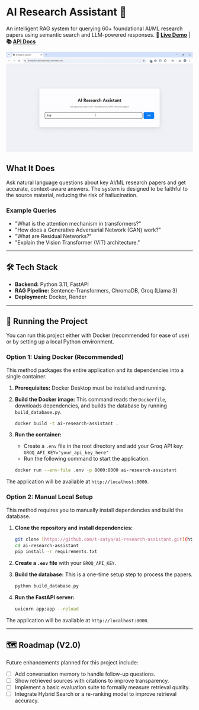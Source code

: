 # AI Research Assistant 🤖

An intelligent RAG system for querying 60+ foundational AI/ML research papers using semantic search and LLM-powered responses.
**🔗 [Live Demo](https://ai-research-assistant-m4y7.onrender.com/)** | **📚 [API Docs](https://ai-research-assistant-m4y7.onrender.com/docs)**

![AI Research Assistant Demo](./assets/AIResearchAssistant-GoogleChrome2025-10-1720-17-32-ezgif.com-video-to-gif-converter.gif)

## What It Does
Ask natural language questions about key AI/ML research papers and get accurate, context-aware answers. The system is designed to be faithful to the source material, reducing the risk of hallucination.

### Example Queries
* "What is the attention mechanism in transformers?"
* "How does a Generative Adversarial Network (GAN) work?"
* "What are Residual Networks?"
* "Explain the Vision Transformer (ViT) architecture."

---

## 🛠️ Tech Stack
* **Backend:** Python 3.11, FastAPI
* **RAG Pipeline:** Sentence-Transformers, ChromaDB, Groq (Llama 3)
* **Deployment:** Docker, Render

---

## 🚀 Running the Project

You can run this project either with Docker (recommended for ease of use) or by setting up a local Python environment.

### Option 1: Using Docker (Recommended)
This method packages the entire application and its dependencies into a single container.

1.  **Prerequisites:** Docker Desktop must be installed and running.

2.  **Build the Docker image:** This command reads the `Dockerfile`, downloads dependencies, and builds the database by running `build_database.py`.
    ```bash
    docker build -t ai-research-assistant .
    ```

3.  **Run the container:**
    * Create a `.env` file in the root directory and add your Groq API key: `GROQ_API_KEY="your_api_key_here"`
    * Run the following command to start the application.
    ```bash
    docker run --env-file .env -p 8000:8000 ai-research-assistant
    ```
The application will be available at `http://localhost:8000`.

### Option 2: Manual Local Setup
This method requires you to manually install dependencies and build the database.

1.  **Clone the repository and install dependencies:**
    ```bash
    git clone [https://github.com/t-satya/ai-research-assistant.git](https://github.com/t-satya/ai-research-assistant.git)
    cd ai-research-assistant
    pip install -r requirements.txt
    ```

2.  **Create a `.env` file** with your `GROQ_API_KEY`.

3.  **Build the database:** This is a one-time setup step to process the papers.
    ```bash
    python build_database.py
    ```

4.  **Run the FastAPI server:**
    ```bash
    uvicorn app:app --reload
    ```
The application will be available at `http://localhost:8000`.

---

## 🗺️ Roadmap (V2.0)
Future enhancements planned for this project include:
- [ ] Add conversation memory to handle follow-up questions.
- [ ] Show retrieved sources with citations to improve transparency.
- [ ] Implement a basic evaluation suite to formally measure retrieval quality.
- [ ] Integrate Hybrid Search or a re-ranking model to improve retrieval accuracy.
